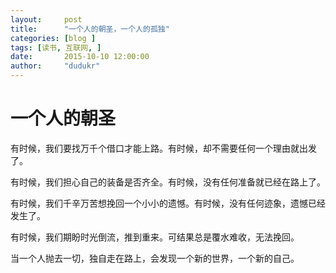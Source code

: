 ```yaml
---
layout:     post
title:      "一个人的朝圣，一个人的孤独"
categories: [blog ]
tags: [读书, 互联网, ]
date:       2015-10-10 12:00:00
author:     "dudukr"
---
```


# 一个人的朝圣

有时候，我们要找万千个借口才能上路。有时候，却不需要任何一个理由就出发了。

有时候，我们担心自己的装备是否齐全。有时候，没有任何准备就已经在路上了。

有时候，我们千辛万苦想挽回一个小小的遗憾。有时候，没有任何迹象，遗憾已经发生了。

有时候，我们期盼时光倒流，推到重来。可结果总是覆水难收，无法挽回。

当一个人抛去一切，独自走在路上，会发现一个新的世界，一个新的自己。